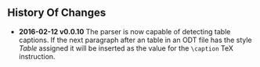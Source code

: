 
## History Of Changes

* **2016-02-12 v0.0.10** The parser is now capable of detecting table
  captions. If the next paragraph after an table in an ODT file has the
style *Table* assigned it will be inserted as the value for the
``\caption`` TeX instruction.

